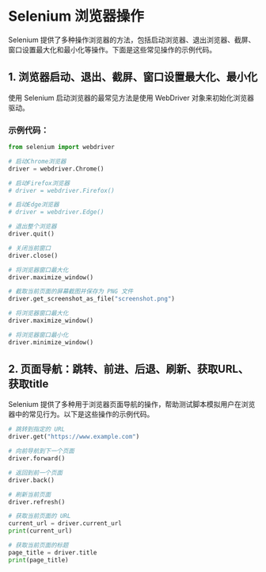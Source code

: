 # Selenium 浏览器操作

Selenium 提供了多种操作浏览器的方法，包括启动浏览器、退出浏览器、截屏、窗口设置最大化和最小化等操作。下面是这些常见操作的示例代码。

## 1. 浏览器启动、退出、截屏、窗口设置最大化、最小化 

使用 Selenium 启动浏览器的最常见方法是使用 WebDriver 对象来初始化浏览器驱动。

### 示例代码：

```python
from selenium import webdriver

# 启动Chrome浏览器
driver = webdriver.Chrome()

# 启动Firefox浏览器
# driver = webdriver.Firefox()

# 启动Edge浏览器
# driver = webdriver.Edge()

# 退出整个浏览器
driver.quit()

# 关闭当前窗口
driver.close()

# 将浏览器窗口最大化
driver.maximize_window()

# 截取当前页面的屏幕截图并保存为 PNG 文件
driver.get_screenshot_as_file("screenshot.png")

# 将浏览器窗口最大化
driver.maximize_window()

# 将浏览器窗口最小化
driver.minimize_window()
```

## 2. 页面导航：跳转、前进、后退、刷新、获取URL、获取title

Selenium 提供了多种用于浏览器页面导航的操作，帮助测试脚本模拟用户在浏览器中的常见行为。以下是这些操作的示例代码。

```python
# 跳转到指定的 URL
driver.get("https://www.example.com")

# 向前导航到下一个页面
driver.forward()

# 返回到前一个页面
driver.back()

# 刷新当前页面
driver.refresh()

# 获取当前页面的 URL
current_url = driver.current_url
print(current_url)

# 获取当前页面的标题
page_title = driver.title
print(page_title)

```
